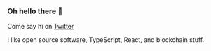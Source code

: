 ### Oh hello there 👋

Come say hi on [Twitter](https://twitter.com/whitefluffyC)

I like open source software, TypeScript, React, and blockchain stuff.
